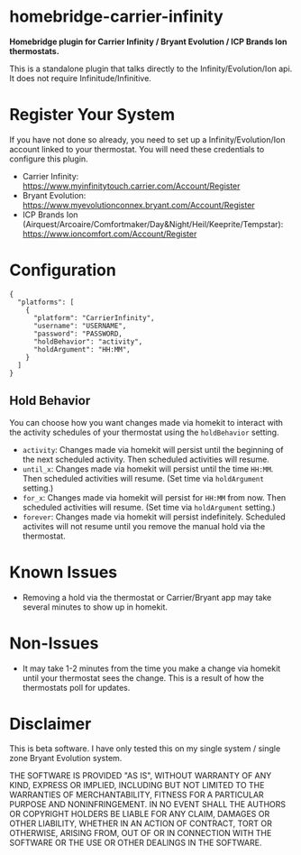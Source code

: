 # homebridge-carrier-infinity

**Homebridge plugin for Carrier Infinity / Bryant Evolution / ICP Brands Ion thermostats.**

This is a standalone plugin that talks directly to the Infinity/Evolution/Ion api. It does not require Infinitude/Infinitive.

# Register Your System

If you have not done so already, you need to set up a Infinity/Evolution/Ion account linked to your thermostat. You will need these credentials to configure this plugin.

* Carrier Infinity: https://www.myinfinitytouch.carrier.com/Account/Register
* Bryant Evolution: https://www.myevolutionconnex.bryant.com/Account/Register
* ICP Brands Ion (Airquest/Arcoaire/Comfortmaker/Day&Night/Heil/Keeprite/Tempstar): https://www.ioncomfort.com/Account/Register

# Configuration

```
{
  "platforms": [
    {
      "platform": "CarrierInfinity",
      "username": "USERNAME",
      "password": "PASSWORD,
      "holdBehavior": "activity",
      "holdArgument": "HH:MM",
    }
  ]
}
```

## Hold Behavior

You can choose how you want changes made via homekit to interact with the activity schedules of your thermostat using the `holdBehavior` setting.

* `activity`: Changes made via homekit will persist until the beginning of the next scheduled activity. Then scheduled activities will resume.
* `until_x`: Changes made via homekit will persist until the time `HH:MM`. Then scheduled activities will resume. (Set time via `holdArgument` setting.)
* `for_x`: Changes made via homekit will persist for `HH:MM` from now. Then scheduled activities will resume. (Set time via `holdArgument` setting.)
* `forever`: Changes made via homekit will persist indefinitely. Scheduled activites will not resume until you remove the manual hold via the thermostat.

# Known Issues

* Removing a hold via the thermostat or Carrier/Bryant app may take several minutes to show up in homekit.

# Non-Issues

* It may take 1-2 minutes from the time you make a change via homekit until your thermostat sees the change. This is a result of how the thermostats poll for updates.

# Disclaimer

This is beta software. I have only tested this on my single system / single zone Bryant Evolution system.

THE SOFTWARE IS PROVIDED "AS IS", WITHOUT WARRANTY OF ANY KIND, EXPRESS OR
IMPLIED, INCLUDING BUT NOT LIMITED TO THE WARRANTIES OF MERCHANTABILITY,
FITNESS FOR A PARTICULAR PURPOSE AND NONINFRINGEMENT. IN NO EVENT SHALL THE
AUTHORS OR COPYRIGHT HOLDERS BE LIABLE FOR ANY CLAIM, DAMAGES OR OTHER
LIABILITY, WHETHER IN AN ACTION OF CONTRACT, TORT OR OTHERWISE, ARISING FROM,
OUT OF OR IN CONNECTION WITH THE SOFTWARE OR THE USE OR OTHER DEALINGS IN THE
SOFTWARE.
